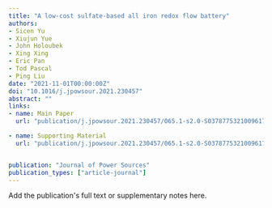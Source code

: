 ```yaml
---
title: "A low-cost sulfate-based all iron redox flow battery"
authors:
- Sicen Yu
- Xiujun Yue
- John Holoubek
- Xing Xing
- Eric Pan
- Tod Pascal
- Ping Liu
date: "2021-11-01T00:00:00Z"
doi: "10.1016/j.jpowsour.2021.230457"
abstract: ""
links:
- name: Main Paper
  url: "publication/j.jpowsour.2021.230457/065.1-s2.0-S0378775321009617-main.pdf"

- name: Supporting Material
  url: "publication/j.jpowsour.2021.230457/065.1-s2.0-S0378775321009617-si.pdf"


publication: "Journal of Power Sources"
publication_types: ["article-journal"]
---
```


Add the publication's full text or supplementary notes here.
